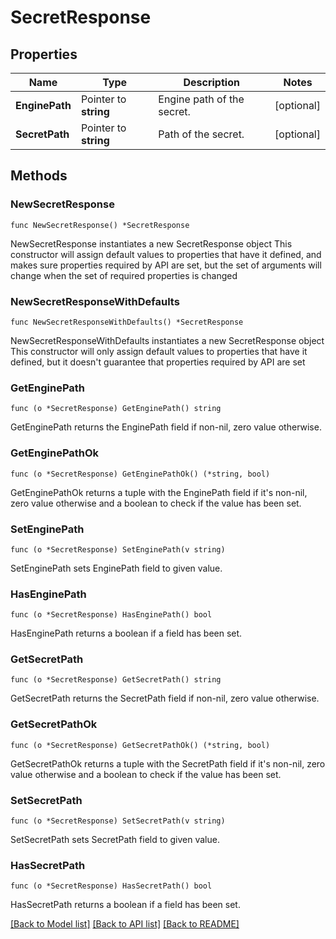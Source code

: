 # SecretResponse

## Properties

Name | Type | Description | Notes
------------ | ------------- | ------------- | -------------
**EnginePath** | Pointer to **string** | Engine path of the secret. | [optional] 
**SecretPath** | Pointer to **string** | Path of the secret. | [optional] 

## Methods

### NewSecretResponse

`func NewSecretResponse() *SecretResponse`

NewSecretResponse instantiates a new SecretResponse object
This constructor will assign default values to properties that have it defined,
and makes sure properties required by API are set, but the set of arguments
will change when the set of required properties is changed

### NewSecretResponseWithDefaults

`func NewSecretResponseWithDefaults() *SecretResponse`

NewSecretResponseWithDefaults instantiates a new SecretResponse object
This constructor will only assign default values to properties that have it defined,
but it doesn't guarantee that properties required by API are set

### GetEnginePath

`func (o *SecretResponse) GetEnginePath() string`

GetEnginePath returns the EnginePath field if non-nil, zero value otherwise.

### GetEnginePathOk

`func (o *SecretResponse) GetEnginePathOk() (*string, bool)`

GetEnginePathOk returns a tuple with the EnginePath field if it's non-nil, zero value otherwise
and a boolean to check if the value has been set.

### SetEnginePath

`func (o *SecretResponse) SetEnginePath(v string)`

SetEnginePath sets EnginePath field to given value.

### HasEnginePath

`func (o *SecretResponse) HasEnginePath() bool`

HasEnginePath returns a boolean if a field has been set.

### GetSecretPath

`func (o *SecretResponse) GetSecretPath() string`

GetSecretPath returns the SecretPath field if non-nil, zero value otherwise.

### GetSecretPathOk

`func (o *SecretResponse) GetSecretPathOk() (*string, bool)`

GetSecretPathOk returns a tuple with the SecretPath field if it's non-nil, zero value otherwise
and a boolean to check if the value has been set.

### SetSecretPath

`func (o *SecretResponse) SetSecretPath(v string)`

SetSecretPath sets SecretPath field to given value.

### HasSecretPath

`func (o *SecretResponse) HasSecretPath() bool`

HasSecretPath returns a boolean if a field has been set.


[[Back to Model list]](../README.md#documentation-for-models) [[Back to API list]](../README.md#documentation-for-api-endpoints) [[Back to README]](../README.md)


